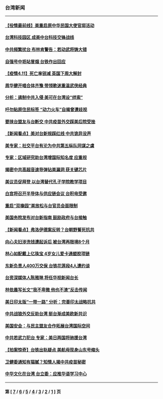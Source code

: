 ### 台湾新闻
---
#### [【役情最前线】美重启原中华民国大使官邸活动](../../pages/ncid1349361/n12872914.md) 
#### [台湾科技园区 成美中台科技交锋战线](../../pages/ncid1349361/n12872427.md) 
#### [中共频繁扰台 布林肯警告：若动武将铸大错](../../pages/ncid1349361/n12872745.md) 
#### [自强号中坜站冒烟 台铁作出回应](../../pages/ncid1349361/n12872583.md) 
#### [【疫情4.11】死亡率锐减 英国下周大解封](../../pages/ncid1349361/n12872308.md) 
#### [周华健开唱合体齐豫 带领歌迷重温武侠经典](../../pages/ncid1349361/n12872163.md) 
#### [分析：遏制中共入侵 美可在台湾设“绊索”](../../pages/ncid1349361/n12847306.md) 
#### [吁勿贴原住民标签 “动力火车”自揭曾遭歧视](../../pages/ncid1349361/n12872074.md) 
#### [要挟台盟友与台断交 中共疫苗外交踩美后院受挫](../../pages/ncid1349361/n12871943.md) 
#### [【新闻看点】美对台新规踩红线 中共诡异没声](../../pages/ncid1349361/n12871790.md) 
#### [美专家：社交平台有沦为中共第五纵队同谋之虞](../../pages/ncid1349361/n12871560.md) 
#### [专家：区域研究助台湾增国际知名度 应重视](../../pages/ncid1349361/n12871386.md) 
#### [揭密中共高超音速导弹钻美漏洞 获关键芯片](../../pages/ncid1349361/n12870582.md) 
#### [美议员促拜登 以台湾替代孔子学院教学项目](../../pages/ncid1349361/n12870741.md) 
#### [白宫将召开半导体与供应链会议 台积电受邀](../../pages/ncid1349361/n12870669.md) 
#### [重启“双橡园”美放松与台官员会面限制](../../pages/ncid1349361/n12870277.md) 
#### [美国务院发布对台新指南 鼓励政府与台接触](../../pages/ncid1349361/n12870263.md) 
#### [【新闻看点】弗洛伊德案反转？台朝野誓死抗共](../../pages/ncid1349361/n12867846.md) 
#### [向心夫妇涉洗钱遭起诉后 被台湾再限境8个月](../../pages/ncid1349361/n12869204.md) 
#### [林心如配戴上亿珠宝 4岁女儿爱卡通塑胶项链](../../pages/ncid1349361/n12869071.md) 
#### [东新负责人400万交保 台铁花莲段4人遭约谈](../../pages/ncid1349361/n12869341.md) 
#### [台资深媒体人陈雅琳 将任华视新闻台长](../../pages/ncid1349361/n12869179.md) 
#### [林依晨写长文“我不卑微 他也不渣”反击传闻](../../pages/ncid1349361/n12868781.md) 
#### [美日印太版“一带一路”  分析：完善印太战略抗共](../../pages/ncid1349361/n12868503.md) 
#### [中共战狼外交反助台湾 挺台渐成美欧新共识](../../pages/ncid1349361/n12868328.md) 
#### [美国安会：与民主盟友合作拓展台湾国际空间](../../pages/ncid1349361/n12868284.md) 
#### [中共若武力犯台 专家：美日两国将驰援台湾](../../pages/ncid1349361/n12867473.md) 
#### [【拍案惊奇】台铁出轨疑点 美航母现身山东号缩头](../../pages/ncid1349361/n12865699.md) 
#### [卫健委通知有猫腻？知情人揭中共疫苗秘密](../../pages/ncid1349361/n12867328.md) 
#### [中华文化在台湾 台立委：应推华语学习中心](../../pages/ncid1349361/n12866839.md) 

---
#### 第 [ [7](./7.md) / [6](./6.md) / [5](./5.md) / [4](./4.md) / [3](./3.md) / [2](./2.md) / [1](./1.md) ] 页
